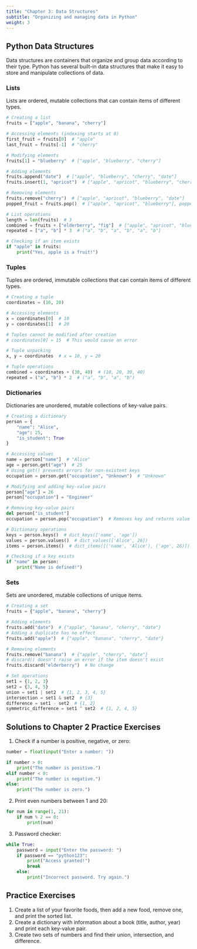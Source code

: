 ```yaml
---
title: "Chapter 3: Data Structures"
subtitle: "Organizing and managing data in Python"
weight: 3
---
```


## Python Data Structures

Data structures are containers that organize and group data according to their type. Python has several built-in data structures that make it easy to store and manipulate collections of data.

### Lists

Lists are ordered, mutable collections that can contain items of different types.

```python
# Creating a list
fruits = ["apple", "banana", "cherry"]

# Accessing elements (indexing starts at 0)
first_fruit = fruits[0]  # "apple"
last_fruit = fruits[-1]  # "cherry"

# Modifying elements
fruits[1] = "blueberry"  # ["apple", "blueberry", "cherry"]

# Adding elements
fruits.append("date")  # ["apple", "blueberry", "cherry", "date"]
fruits.insert(1, "apricot")  # ["apple", "apricot", "blueberry", "cherry", "date"]

# Removing elements
fruits.remove("cherry")  # ["apple", "apricot", "blueberry", "date"]
popped_fruit = fruits.pop()  # ["apple", "apricot", "blueberry"], popped_fruit = "date"

# List operations
length = len(fruits)  # 3
combined = fruits + ["elderberry", "fig"]  # ["apple", "apricot", "blueberry", "elderberry", "fig"]
repeated = ["a", "b"] * 3  # ["a", "b", "a", "b", "a", "b"]

# Checking if an item exists
if "apple" in fruits:
    print("Yes, apple is a fruit!")
```

### Tuples

Tuples are ordered, immutable collections that can contain items of different types.

```python
# Creating a tuple
coordinates = (10, 20)

# Accessing elements
x = coordinates[0]  # 10
y = coordinates[1]  # 20

# Tuples cannot be modified after creation
# coordinates[0] = 15  # This would cause an error

# Tuple unpacking
x, y = coordinates  # x = 10, y = 20

# Tuple operations
combined = coordinates + (30, 40)  # (10, 20, 30, 40)
repeated = ("a", "b") * 2  # ("a", "b", "a", "b")
```

### Dictionaries

Dictionaries are unordered, mutable collections of key-value pairs.

```python
# Creating a dictionary
person = {
    "name": "Alice",
    "age": 25,
    "is_student": True
}

# Accessing values
name = person["name"]  # "Alice"
age = person.get("age")  # 25
# Using get() prevents errors for non-existent keys
occupation = person.get("occupation", "Unknown")  # "Unknown"

# Modifying and adding key-value pairs
person["age"] = 26
person["occupation"] = "Engineer"

# Removing key-value pairs
del person["is_student"]
occupation = person.pop("occupation")  # Removes key and returns value

# Dictionary operations
keys = person.keys()  # dict_keys(['name', 'age'])
values = person.values()  # dict_values(['Alice', 26])
items = person.items()  # dict_items([('name', 'Alice'), ('age', 26)])

# Checking if a key exists
if "name" in person:
    print("Name is defined!")
```

### Sets

Sets are unordered, mutable collections of unique items.

```python
# Creating a set
fruits = {"apple", "banana", "cherry"}

# Adding elements
fruits.add("date")  # {"apple", "banana", "cherry", "date"}
# Adding a duplicate has no effect
fruits.add("apple")  # {"apple", "banana", "cherry", "date"}

# Removing elements
fruits.remove("banana")  # {"apple", "cherry", "date"}
# discard() doesn't raise an error if the item doesn't exist
fruits.discard("elderberry")  # No change

# Set operations
set1 = {1, 2, 3}
set2 = {3, 4, 5}
union = set1 | set2  # {1, 2, 3, 4, 5}
intersection = set1 & set2  # {3}
difference = set1 - set2  # {1, 2}
symmetric_difference = set1 ^ set2  # {1, 2, 4, 5}
```

## Solutions to Chapter 2 Practice Exercises

1. Check if a number is positive, negative, or zero:
```python
number = float(input("Enter a number: "))

if number > 0:
    print("The number is positive.")
elif number < 0:
    print("The number is negative.")
else:
    print("The number is zero.")
```

2. Print even numbers between 1 and 20:
```python
for num in range(1, 21):
    if num % 2 == 0:
        print(num)
```

3. Password checker:
```python
while True:
    password = input("Enter the password: ")
    if password == "python123":
        print("Access granted!")
        break
    else:
        print("Incorrect password. Try again.")
```

## Practice Exercises

1. Create a list of your favorite foods, then add a new food, remove one, and print the sorted list.
2. Create a dictionary with information about a book (title, author, year) and print each key-value pair.
3. Create two sets of numbers and find their union, intersection, and difference.